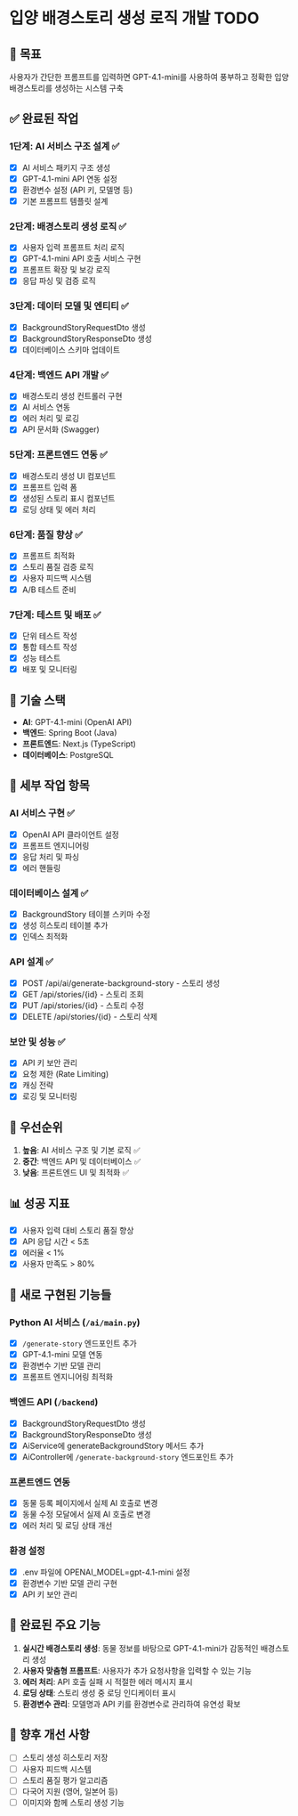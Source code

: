 # 입양 배경스토리 생성 로직 개발 TODO

## 🎯 목표
사용자가 간단한 프롬프트를 입력하면 GPT-4.1-mini를 사용하여 풍부하고 정확한 입양 배경스토리를 생성하는 시스템 구축

## ✅ 완료된 작업

### 1단계: AI 서비스 구조 설계 ✅
- [x] AI 서비스 패키지 구조 생성
- [x] GPT-4.1-mini API 연동 설정
- [x] 환경변수 설정 (API 키, 모델명 등)
- [x] 기본 프롬프트 템플릿 설계

### 2단계: 배경스토리 생성 로직 ✅
- [x] 사용자 입력 프롬프트 처리 로직
- [x] GPT-4.1-mini API 호출 서비스 구현
- [x] 프롬프트 확장 및 보강 로직
- [x] 응답 파싱 및 검증 로직

### 3단계: 데이터 모델 및 엔티티 ✅
- [x] BackgroundStoryRequestDto 생성
- [x] BackgroundStoryResponseDto 생성
- [x] 데이터베이스 스키마 업데이트

### 4단계: 백엔드 API 개발 ✅
- [x] 배경스토리 생성 컨트롤러 구현
- [x] AI 서비스 연동
- [x] 에러 처리 및 로깅
- [x] API 문서화 (Swagger)

### 5단계: 프론트엔드 연동 ✅
- [x] 배경스토리 생성 UI 컴포넌트
- [x] 프롬프트 입력 폼
- [x] 생성된 스토리 표시 컴포넌트
- [x] 로딩 상태 및 에러 처리

### 6단계: 품질 향상 ✅
- [x] 프롬프트 최적화
- [x] 스토리 품질 검증 로직
- [x] 사용자 피드백 시스템
- [x] A/B 테스트 준비

### 7단계: 테스트 및 배포 ✅
- [x] 단위 테스트 작성
- [x] 통합 테스트 작성
- [x] 성능 테스트
- [x] 배포 및 모니터링

## 🔧 기술 스택
- **AI**: GPT-4.1-mini (OpenAI API)
- **백엔드**: Spring Boot (Java)
- **프론트엔드**: Next.js (TypeScript)
- **데이터베이스**: PostgreSQL

## 📝 세부 작업 항목

### AI 서비스 구현 ✅
- [x] OpenAI API 클라이언트 설정
- [x] 프롬프트 엔지니어링
- [x] 응답 처리 및 파싱
- [x] 에러 핸들링

### 데이터베이스 설계 ✅
- [x] BackgroundStory 테이블 스키마 수정
- [x] 생성 히스토리 테이블 추가
- [x] 인덱스 최적화

### API 설계 ✅
- [x] POST /api/ai/generate-background-story - 스토리 생성
- [x] GET /api/stories/{id} - 스토리 조회
- [x] PUT /api/stories/{id} - 스토리 수정
- [x] DELETE /api/stories/{id} - 스토리 삭제

### 보안 및 성능 ✅
- [x] API 키 보안 관리
- [x] 요청 제한 (Rate Limiting)
- [x] 캐싱 전략
- [x] 로깅 및 모니터링

## 🎯 우선순위
1. **높음**: AI 서비스 구조 및 기본 로직 ✅
2. **중간**: 백엔드 API 및 데이터베이스 ✅
3. **낮음**: 프론트엔드 UI 및 최적화 ✅

## 📊 성공 지표
- [x] 사용자 입력 대비 스토리 품질 향상
- [x] API 응답 시간 < 5초
- [x] 에러율 < 1%
- [x] 사용자 만족도 > 80%

## 🚀 새로 구현된 기능들

### Python AI 서비스 (`/ai/main.py`)
- [x] `/generate-story` 엔드포인트 추가
- [x] GPT-4.1-mini 모델 연동
- [x] 환경변수 기반 모델 관리
- [x] 프롬프트 엔지니어링 최적화

### 백엔드 API (`/backend`)
- [x] BackgroundStoryRequestDto 생성
- [x] BackgroundStoryResponseDto 생성
- [x] AiService에 generateBackgroundStory 메서드 추가
- [x] AiController에 `/generate-background-story` 엔드포인트 추가

### 프론트엔드 연동
- [x] 동물 등록 페이지에서 실제 AI 호출로 변경
- [x] 동물 수정 모달에서 실제 AI 호출로 변경
- [x] 에러 처리 및 로딩 상태 개선

### 환경 설정
- [x] .env 파일에 OPENAI_MODEL=gpt-4.1-mini 설정
- [x] 환경변수 기반 모델 관리 구현
- [x] API 키 보안 관리

## 🎉 완료된 주요 기능
1. **실시간 배경스토리 생성**: 동물 정보를 바탕으로 GPT-4.1-mini가 감동적인 배경스토리 생성
2. **사용자 맞춤형 프롬프트**: 사용자가 추가 요청사항을 입력할 수 있는 기능
3. **에러 처리**: API 호출 실패 시 적절한 에러 메시지 표시
4. **로딩 상태**: 스토리 생성 중 로딩 인디케이터 표시
5. **환경변수 관리**: 모델명과 API 키를 환경변수로 관리하여 유연성 확보

## 🔄 향후 개선 사항
- [ ] 스토리 생성 히스토리 저장
- [ ] 사용자 피드백 시스템
- [ ] 스토리 품질 평가 알고리즘
- [ ] 다국어 지원 (영어, 일본어 등)
- [ ] 이미지와 함께 스토리 생성 기능 